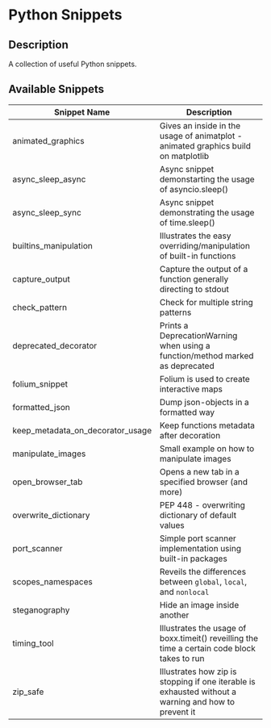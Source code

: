 # Python Snippets #
## Description ##
A collection of useful Python snippets.

## Available Snippets ##
| Snippet Name | Description |
|--------------|-------------|
| animated_graphics | Gives an inside in the usage of animatplot - animated graphics build on matplotlib |
| async_sleep_async | Async snippet demonstarting the usage of asyncio.sleep() |
| async_sleep_sync | Async snippet demonstrating the usage of time.sleep() |
| builtins_manipulation | Illustrates the easy overriding/manipulation of built-in functions |
| capture_output | Capture the output of a function generally directing to stdout |
| check_pattern | Check for multiple string patterns |
| deprecated_decorator | Prints a DeprecationWarning when using a function/method marked as deprecated |
| folium_snippet | Folium is used to create interactive maps |
| formatted_json | Dump json-objects in a formatted way |
| keep_metadata_on_decorator_usage | Keep functions metadata after decoration |
| manipulate_images | Small example on how to manipulate images |
| open_browser_tab | Opens a new tab in a specified browser (and more) |
| overwrite_dictionary | PEP 448 - overwriting dictionary of default values |
| port_scanner | Simple port scanner implementation using built-in packages |
| scopes_namespaces | Reveils the differences between `global`, `local`, and `nonlocal` |
| steganography | Hide an image inside another |
| timing_tool | Illustrates the usage of boxx.timeit() reveilling the time a certain code block takes to run |
| zip_safe | Illustrates how zip is stopping if one iterable is exhausted without a warning and how to prevent it |